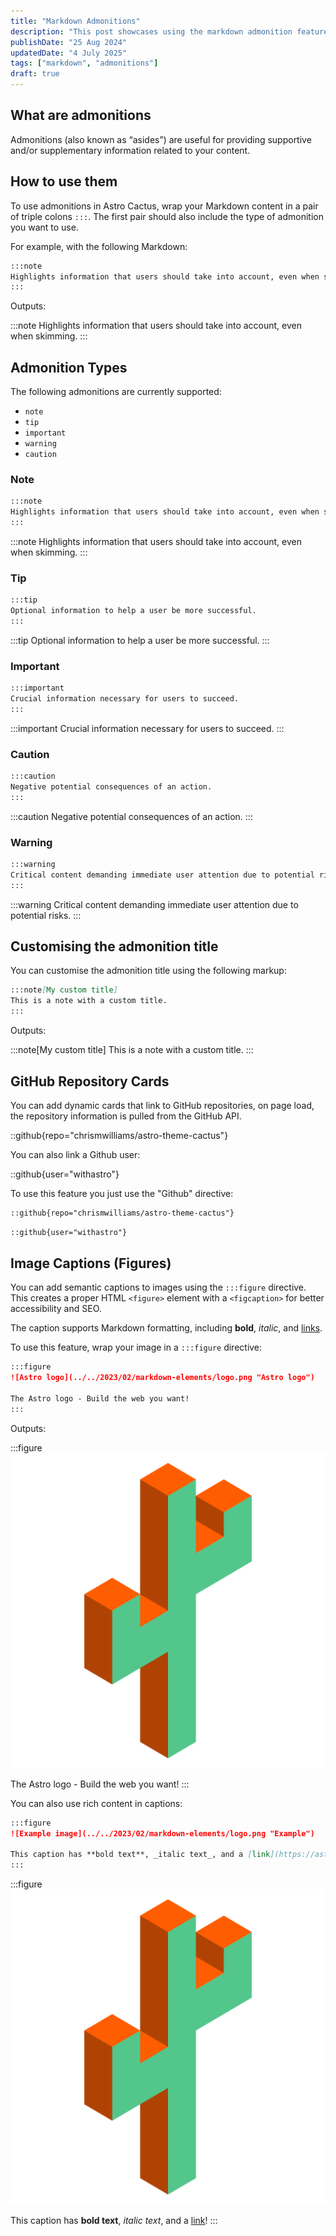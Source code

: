 ```yaml
---
title: "Markdown Admonitions"
description: "This post showcases using the markdown admonition feature in Astro Cactus"
publishDate: "25 Aug 2024"
updatedDate: "4 July 2025"
tags: ["markdown", "admonitions"]
draft: true
---
```


## What are admonitions

Admonitions (also known as “asides”) are useful for providing supportive and/or supplementary information related to your content.

## How to use them

To use admonitions in Astro Cactus, wrap your Markdown content in a pair of triple colons `:::`. The first pair should also include the type of admonition you want to use.

For example, with the following Markdown:

```md
:::note
Highlights information that users should take into account, even when skimming.
:::
```

Outputs:

:::note
Highlights information that users should take into account, even when skimming.
:::

## Admonition Types

The following admonitions are currently supported:

- `note`
- `tip`
- `important`
- `warning`
- `caution`

### Note

```md
:::note
Highlights information that users should take into account, even when skimming.
:::
```

:::note
Highlights information that users should take into account, even when skimming.
:::

### Tip

```md
:::tip
Optional information to help a user be more successful.
:::
```

:::tip
Optional information to help a user be more successful.
:::

### Important

```md
:::important
Crucial information necessary for users to succeed.
:::
```

:::important
Crucial information necessary for users to succeed.
:::

### Caution

```md
:::caution
Negative potential consequences of an action.
:::
```

:::caution
Negative potential consequences of an action.
:::

### Warning

```md
:::warning
Critical content demanding immediate user attention due to potential risks.
:::
```

:::warning
Critical content demanding immediate user attention due to potential risks.
:::

## Customising the admonition title

You can customise the admonition title using the following markup:

```md
:::note[My custom title]
This is a note with a custom title.
:::
```

Outputs:

:::note[My custom title]
This is a note with a custom title.
:::

## GitHub Repository Cards

You can add dynamic cards that link to GitHub repositories, on page load, the repository information is pulled from the GitHub API.

::github{repo="chrismwilliams/astro-theme-cactus"}

You can also link a Github user:

::github{user="withastro"}

To use this feature you just use the "Github" directive:

```markdown title="Linking a repo"
::github{repo="chrismwilliams/astro-theme-cactus"}
```

```markdown title="Linking a user"
::github{user="withastro"}
```

## Image Captions (Figures)

You can add semantic captions to images using the `:::figure` directive. This creates a proper HTML `<figure>` element with a `<figcaption>` for better accessibility and SEO.

The caption supports Markdown formatting, including **bold**, _italic_, and [links](https://example.com).

To use this feature, wrap your image in a `:::figure` directive:

```md
:::figure
![Astro logo](../../2023/02/markdown-elements/logo.png "Astro logo")

The Astro logo - Build the web you want!
:::
```

Outputs:

:::figure
![Astro logo](../../2023/02/markdown-elements/logo.png "Astro logo")

The Astro logo - Build the web you want!
:::

You can also use rich content in captions:

```md
:::figure
![Example image](../../2023/02/markdown-elements/logo.png "Example")

This caption has **bold text**, _italic text_, and a [link](https://astro.build)!
:::
```

:::figure
![Example image](../../2023/02/markdown-elements/logo.png "Example")

This caption has **bold text**, _italic text_, and a [link](https://astro.build)!
:::
